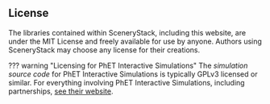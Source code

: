 ## License

The libraries contained within SceneryStack, including this website, are under the MIT License and freely available for use by anyone. Authors using SceneryStack may choose any license for their creations.

??? warning "Licensing for PhET Interactive Simulations"
     The _simulation source code_ for PhET Interactive Simulations is typically GPLv3 licensed or similar. For everything involving PhET Interactive Simulations, including partnerships, [see their website](https://phet.colorado.edu/).